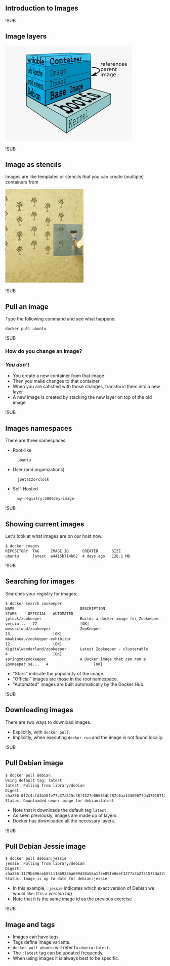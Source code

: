 ## Introduction to Images




!SUB
## Image layers
![Image Layers](img/docker-filesystems-multilayer.png) <!-- .element class="noborder" -->


!SUB
## Image as stencils

Images are like templates or stencils that you can create (multiple) containers from

![stencil](img/stenciling-wall.jpg) <!-- .element class="noborder" -->


!SUB
## Pull an image

Type the following command and see what happens:

    docker pull ubuntu

!SUB
### How do you change an image?

### *You don't*

- You create a new container from that image
- Then you make changes to that container
- When you are satisfied with those changes, transform them into a new layer
- A new image is created by stacking the new layer on top of the old image


!SUB
## Images namespaces

There are three namespaces:

* Root-like

        ubuntu

* User (and organizations)

        jpetazzo/clock

* Self-Hosted

        my-registry:5000/my-image




!SUB
## Showing current images

Let's look at what images are on our host now.

    $ docker images
    REPOSITORY  TAG     IMAGE ID      CREATED      SIZE
    ubuntu      latest  e4415b714b62  4 days ago   128.1 MB



!SUB
##  Searching for images

Searches your registry for images:

    $ docker search zookeeper
    NAME                             DESCRIPTION                                     STARS     OFFICIAL   AUTOMATED
    jplock/zookeeper                 Builds a docker image for Zookeeper versio...   77                   [OK]
    mesoscloud/zookeeper             ZooKeeper                                       23                   [OK]
    mbabineau/zookeeper-exhibitor                                                    12                   [OK]
    digitalwonderland/zookeeper      Latest Zookeeper - clusterable                  4                    [OK]
    springxd/zookeeper               A Docker image that can run a ZooKeeper se...   4                    [OK]

* "Stars" indicate the popularity of the image.
* "Official" images are those in the root namespace.
* "Automated" images are built automatically by the Docker Hub.


!SUB
## Downloading images

There are two ways to download images.

* Explicitly, with `docker pull`.
* Implicitly, when executing `docker run` and the image is not found locally.


!SUB
## Pull Debian image

    $ docker pull debian
    Using default tag: latest
    latest: Pulling from library/debian
    Digest: sha256:017c4cfd3b10fe77c37a515c38f4327e0668fdb287c0aa1436967fda37010713
    Status: Downloaded newer image for debian:latest

* Note that it downloads the default tag `latest`
* As seen previously, images are made up of layers.
* Docker has downloaded all the necessary layers.


!SUB
## Pull Debian Jessie image

    $ docker pull debian:jessie
    jessie: Pulling from library/debian
    Digest: sha256:1179b696ceb85111a6928ba699d38a56a1f5e89fe0eef3277a3a2f51572da37a
    Status: Image is up to date for debian:jessie

* In this example, `:jessie` indicates which exact version of Debian we would like. It is a *version tag*
* Note that it is the same image id as the previous exercise


!SUB
## Image and tags

* Images can have tags.
* Tags define image variants.
* `docker pull ubuntu` will refer to `ubuntu:latest`.
* The `:latest` tag can be updated frequently.
* When using images it is always best to be specific.
